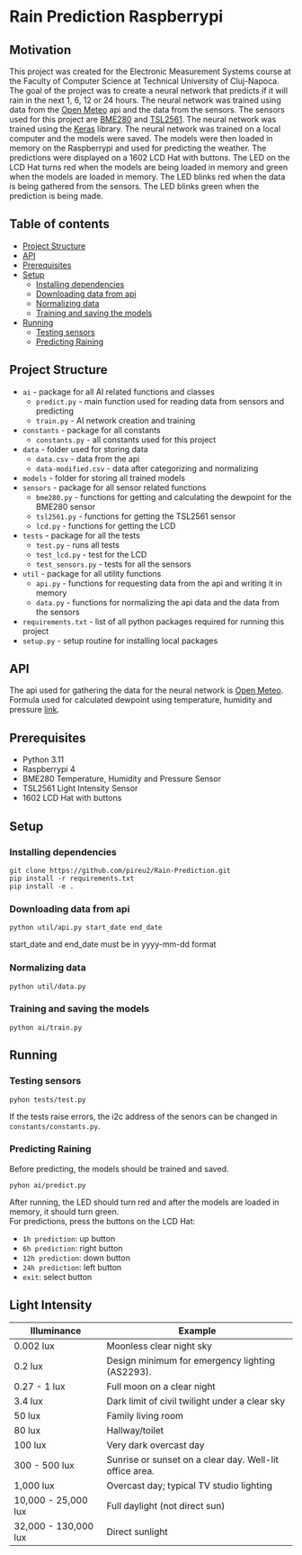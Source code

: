 # Rain Prediction Raspberrypi
## Motivation
This project was created for the Electronic Measurement Systems course at the Faculty of Computer Science at Technical University of Cluj-Napoca. The goal of the project was to create a neural network that predicts if it will rain in the next 1, 6, 12 or 24 hours. The neural network was trained using data from the [Open Meteo](https://open-meteo.com/) api and the data from the sensors. The sensors used for this project are [BME280](https://www.bosch-sensortec.com/products/environmental-sensors/humidity-sensors-bme280/) and [TSL2561](https://ams.com/tsl2561). The neural network was trained using the [Keras](https://keras.io/) library. The neural network was trained on a local computer and the models were saved. The models were then loaded in memory on the Raspberrypi and used for predicting the weather. The predictions were displayed on a 1602 LCD Hat with buttons. The LED on the LCD Hat turns red when the models are being loaded in memory and green when the models are loaded in memory. The LED blinks red when the data is being gathered from the sensors. The LED blinks green when the prediction is being made.
## Table of contents
- [Project Structure](#project-structure)
- [API](#api)
- [Prerequisites](#prerequisites)
- [Setup](#setup)
    - [Installing dependencies](#installing-dependencies)
    - [Downloading data from api](#downloading-data-from-api)
    - [Normalizing data](#normalizing-data)
    - [Training and saving the models](#training-and-saving-the-models)
- [Running](#running)
    - [Testing sensors](#testing-sensors)
    - [Predicting Raining](#predicting-raining)
## Project Structure
- `ai` - package for all AI related functions and classes
    - `predict.py` - main function used for reading data from sensors and predicting 
    - `train.py` - AI network creation and training
- `constants` - package for all constants
    - `constants.py` - all constants used for this project
- `data` - folder used for storing data
   - `data.csv` - data from the api
   - `data-modified.csv` - data after categorizing and normalizing
- `models` - folder for storing all trained models
- `sensors` - package for all sensor related functions
   - `bme280.py` - functions for getting and calculating the dewpoint for the BME280 sensor
   - `tsl2561.py` - functions for getting the TSL2561 sensor
   - `lcd.py` - functions for getting the LCD
- `tests` - package for all the tests
   - `test.py` - runs all tests
   - `test_lcd.py` - test for the LCD
   - `test_sensors.py` - tests for all the sensors
- `util` - package for all utility functions
   - `api.py` - functions for requesting data from the api and writing it in memory
   - `data.py` - functions for normalizing the api data and the data from the sensors
- `requirements.txt` - list of all python packages required for running this project
- `setup.py` - setup routine for installing local packages
## API
The api used for gathering the data for the neural network is [Open Meteo](https://open-meteo.com/).
</br>
Formula used for calculated dewpoint using temperature, humidity and pressure [link](https://en.wikipedia.org/wiki/Dew_point#Calculating_the_dew_point).
## Prerequisites
- Python 3.11 
- Raspberrypi 4
- BME280 Temperature, Humidity and Pressure Sensor
- TSL2561 Light Intensity Sensor
- 1602 LCD Hat with buttons
## Setup
### Installing dependencies
```shell script
git clone https://github.com/pireu2/Rain-Prediction.git
pip install -r requirements.txt
pip install -e .
```
### Downloading data from api
```shell script
python util/api.py start_date end_date
```
start_date and end_date must be in yyyy-mm-dd format
### Normalizing data
```shell script
python util/data.py
```
### Training and saving the models
```shell script
python ai/train.py
```
## Running
### Testing sensors
```shell script
pyhon tests/test.py
```
If the tests raise errors, the i2c address of the senors can be changed in `constants/constants.py`.
### Predicting Raining
Before predicting, the models should be trained and saved.
```shell script
pyhon ai/predict.py
```
After running, the LED should turn red and after the models are loaded in memory, it should turn green.</br>
For predictions, press the buttons on the LCD Hat:
- `1h prediction`: up button
- `6h prediction`: right button
- `12h prediction`: down button
- `24h prediction`: left button
- `exit`: select button

## Light Intensity
| Illuminance          | Example                                                 |
|----------------------|---------------------------------------------------------|
| 0.002 lux            | Moonless clear night sky                                |
| 0.2 lux              | Design minimum for emergency lighting (AS2293).         |
| 0.27 - 1 lux         | Full moon on a clear night                              |
| 3.4 lux              | Dark limit of civil twilight under a clear sky          |
| 50 lux               | Family living room                                      |
| 80 lux               | Hallway/toilet                                          |
| 100 lux              | Very dark overcast day                                  |
| 300 - 500 lux        | Sunrise or sunset on a clear day. Well-lit office area. |
| 1,000 lux            | Overcast day; typical TV studio lighting                |
| 10,000 - 25,000 lux  | Full daylight (not direct sun)                          |
| 32,000 - 130,000 lux | Direct sunlight                                         |
